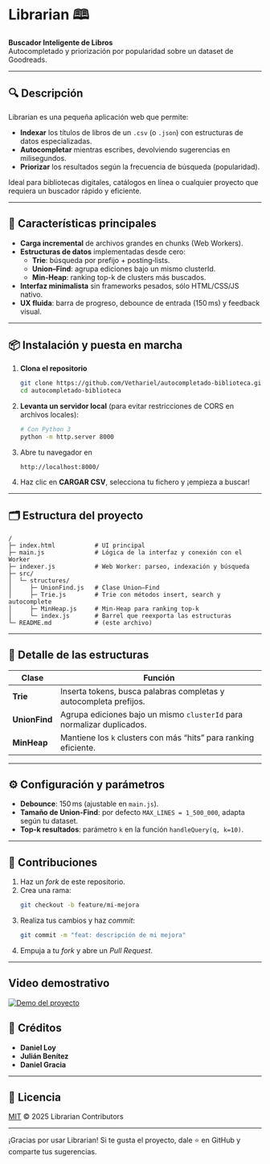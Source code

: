 # Librarian 🕮

**Buscador Inteligente de Libros**\
Autocompletado y priorización por popularidad sobre un dataset de Goodreads.

---

## 🔍 Descripción

Librarian es una pequeña aplicación web que permite:

- **Indexar** los títulos de libros de un `.csv` (o `.json`) con estructuras de datos especializadas.
- **Autocompletar** mientras escribes, devolviendo sugerencias en milisegundos.
- **Priorizar** los resultados según la frecuencia de búsqueda (popularidad).

Ideal para bibliotecas digitales, catálogos en línea o cualquier proyecto que requiera un buscador rápido y eficiente.

---

## 🚀 Características principales

- **Carga incremental** de archivos grandes en chunks (Web Workers).
- **Estructuras de datos** implementadas desde cero:
  - **Trie**: búsqueda por prefijo + posting‑lists.
  - **Union–Find**: agrupa ediciones bajo un mismo clusterId.
  - **Min-Heap**: ranking top-k de clusters más buscados.
- **Interfaz minimalista** sin frameworks pesados, sólo HTML/CSS/JS nativo.
- **UX fluida**: barra de progreso, debounce de entrada (150 ms) y feedback visual.

---

## 📦 Instalación y puesta en marcha

1. **Clona el repositorio**
   ```bash
   git clone https://github.com/Vethariel/autocompletado-biblioteca.git
   cd autocompletado-biblioteca
   ```
2. **Levanta un servidor local** (para evitar restricciones de CORS en archivos locales):
   ```bash
   # Con Python 3
   python -m http.server 8000
   ```
3. Abre tu navegador en
   ```
   http://localhost:8000/
   ```
4. Haz clic en **CARGAR CSV**, selecciona tu fichero y ¡empieza a buscar!

---

## 🗂 Estructura del proyecto

```text
/
├─ index.html           # UI principal
├─ main.js              # Lógica de la interfaz y conexión con el Worker
├─ indexer.js           # Web Worker: parseo, indexación y búsqueda
├─ src/
│  └─ structures/
│     ├─ UnionFind.js   # Clase Union–Find
│     ├─ Trie.js        # Trie con métodos insert, search y autocomplete
│     ├─ MinHeap.js     # Min-Heap para ranking top-k
│     └─ index.js       # Barrel que reexporta las estructuras
└─ README.md            # (este archivo)
```

---

## 🧱 Detalle de las estructuras

| Clase         | Función                                                                |
| ------------- | ---------------------------------------------------------------------- |
| **Trie**      | Inserta tokens, busca palabras completas y autocompleta prefijos.      |
| **UnionFind** | Agrupa ediciones bajo un mismo `clusterId` para normalizar duplicados. |
| **MinHeap**   | Mantiene los `k` clusters con más “hits” para ranking eficiente.       |

---

## ⚙️ Configuración y parámetros

- **Debounce**: 150 ms (ajustable en `main.js`).
- **Tamaño de Union-Find**: por defecto `MAX_LINES = 1_500_000`, adapta según tu dataset.
- **Top-k resultados**: parámetro `k` en la función `handleQuery(q, k=10)`.

---

## 👥 Contribuciones

1. Haz un *fork* de este repositorio.
2. Crea una rama:
   ```bash
   git checkout -b feature/mi-mejora
   ```
3. Realiza tus cambios y haz *commit*:
   ```bash
   git commit -m "feat: descripción de mi mejora"
   ```
4. Empuja a tu *fork* y abre un *Pull Request*.

---

## Video demostrativo
[![Demo del proyecto](https://img.youtube.com/vi/ABC123XYZ/0.jpg)]([https://www.youtube.com/watch?v=ABC123XYZ](https://youtu.be/h3pUvQ3FZ-0))



## 🤝 Créditos

- **Daniel Loy**
- **Julián Benítez**
- **Daniel Gracia**

---

## 📜 Licencia

[MIT](LICENSE) © 2025 Librarian Contributors

---

¡Gracias por usar Librarian! Si te gusta el proyecto, dale ⭐ en GitHub y comparte tus sugerencias.

